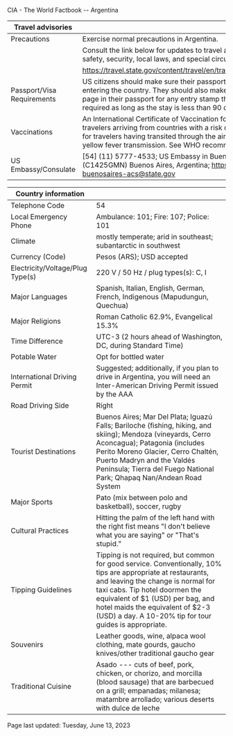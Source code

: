 CIA - The World Factbook -- Argentina

| Travel advisories | |
| --- | --- |
| Precautions | Exercise normal precautions in Argentina. |
| | Consult the link below for updates to travel advisories and statements on safety, security, local laws, and special circumstances in this country. |
| | <https://travel.state.gov/content/travel/en/traveladvisories/traveladvisories.html> |
| Passport/Visa Requirements | US citizens should make sure their passport is valid at the date of their entering the country. They should also make sure they have at least 1 blank page in their passport for any entry stamp that will be required. A visa is not required as long as the stay is less than 90 days. |
| Vaccinations | An International Certificate of Vaccination for yellow fever is required for travelers arriving from countries with a risk of yellow fever transmission and for travelers having transited through the airport of a country with risk of yellow fever transmission. See WHO recommendations.  <http://www.who.int/> |
| US Embassy/Consulate | [54] (11) 5777-4533; US Embassy in Buenos Aires, Avenida Colombia 4300, (C1425GMN) Buenos Aires, Argentina; https://ar.usembassy.gov/; buenosaires-acs@state.gov |

| Country information |  |
| --- | --- |
| Telephone Code | 54 |
| Local Emergency Phone | Ambulance: 101; Fire: 107; Police: 101 |
| Climate | mostly temperate; arid in southeast; subantarctic in southwest |
| Currency (Code) | Pesos (ARS); USD accepted |
| Electricity/Voltage/Plug Type(s) | 220 V / 50 Hz / plug types(s): C, I |
| Major Languages | Spanish, Italian, English, German, French, Indigenous (Mapudungun, Quechua) |
| Major Religions | Roman Catholic 62.9%, Evangelical 15.3% |
| Time Difference | UTC-3 (2 hours ahead of Washington, DC, during Standard Time) |
| Potable Water | Opt for bottled water |
| International Driving Permit | Suggested; additionally, if you plan to drive in Argentina, you will need an Inter-American Driving Permit issued by the AAA |
| Road Driving Side | Right |
| Tourist Destinations | Buenos Aires; Mar Del Plata; Iguazú Falls; Bariloche (fishing, hiking, and skiing); Mendoza (vineyards, Cerro Aconcagua); Patagonia (includes Perito Moreno Glacier, Cerro Chaltén, Puerto Madryn and the Valdés Peninsula; Tierra del Fuego National Park; Qhapaq Nan/Andean Road System |
| Major Sports | Pato (mix between polo and basketball), soccer, rugby |
| Cultural Practices | Hitting the palm of the left hand with the right fist means "I don't believe what you are saying" or "That's stupid." |
| Tipping Guidelines | Tipping is not required, but common for good service. Conventionally, 10% tips are appropriate at restaurants, and leaving the change is normal for taxi cabs. Tip hotel doormen the equivalent of $1 (USD) per bag, and hotel maids the equivalent of $2-3 (USD) a day. A 10-20% tip for tour guides is appropriate. |
| Souvenirs | Leather goods, wine, alpaca wool clothing, mate gourds, gaucho knives/other traditional gaucho gear |
| Traditional Cuisine | Asado --- cuts of beef, pork, chicken, or chorizo, and morcilla (blood sausage) that are barbecued on a grill; empanadas; milanesa; matambre arrollado; various deserts with dulce de leche |

Page last updated: Tuesday, June 13, 2023
